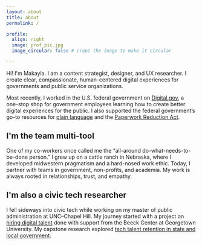 ```yaml
---
layout: about
title: about
permalink: /

profile:
  align: right
  image: prof_pic.jpg
  image_circular: false # crops the image to make it circular

---
```


Hi! I'm Makayla. I am a content strategist, designer, and UX researcher. I create clear, compassionate, human-centered digital experiences for governments and public service organizations.

Most recently, I worked in the U.S. federal government on [Digital.gov](https://www.digital.gov), a one-stop shop for government employees learning how to create better digital experiences for the public. I also supported the federal government’s go-to resources for [plain language](https://www.plainlanguage.gov) and the [Paperwork Reduction Act](https://pra.digital.gov). 

## I'm the team multi-tool

One of my co-workers once called me the “all-around do-what-needs-to-be-done person.” I grew up on a cattle ranch in Nebraska, where I developed midwestern pragmatism and a hard-nosed work ethic. Today, I partner with teams in government, non-profits, and academia. My work is always rooted in relationships, trust, and empathy.

## I'm also a civic tech researcher

I fell sideways into civic tech while working on my master of public administration at UNC–Chapel Hill. My journey started with a project on [hiring digital talent](https://beeckcenter.georgetown.edu/event/digital-service-team-hiring-insights-and-question-bank/) done with support from the Beeck Center at Georgetown University. My capstone research explored [tech talent retention in state and local government](https://digitalgovernmenthub.org/library/expectations-vs-reality-retention-challenges-and-strategies-for-u-s-state-and-local-government-digital-services-teams/).
